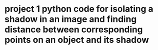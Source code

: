 # project 1 python code for isolating a shadow in an image and finding distance between corresponding points on an object and its shadow

